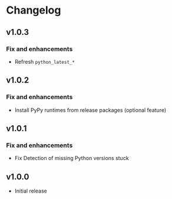 # Changelog

## v1.0.3

### Fix and enhancements

- Refresh `python_latest_*`

## v1.0.2

### Fix and enhancements

- Install PyPy runtimes from release packages (optional feature)

## v1.0.1

### Fix and enhancements

- Fix Detection of missing Python versions stuck

## v1.0.0

- Initial release
